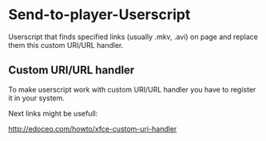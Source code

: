 # Send-to-player-Userscript
Userscript that finds specified links (usually .mkv, .avi) on page and replace them this custom URI/URL handler.
## Custom URI/URL handler
To make userscript work with custom URI/URL handler you have to register it in your system.

Next links might be usefull:

http://edoceo.com/howto/xfce-custom-uri-handler
